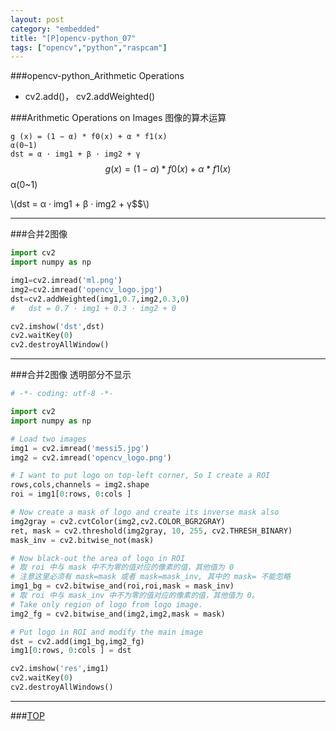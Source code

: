 ```yaml
---
layout: post
category: "embedded"
title: "[P]opencv-python_07"
tags: ["opencv","python","raspcam"]
---
```


<a name="top"></a>
###opencv-python_Arithmetic Operations


* cv2.add()， cv2.addWeighted() 

###Arithmetic Operations on Images 图像的算术运算

`g (x) = (1 − α) * f0(x) + α * f1(x)`  
`α(0~1)`  
`dst = α · img1 + β · img2 + γ`  
$$g (x) = (1 − α) * f0(x) + α * f1(x)$$ α(0~1)

\\(dst = α · img1 + β · img2 + γ$$\\)


- - - 

###合并2图像

```python
import cv2
import numpy as np

img1=cv2.imread('ml.png')
img2=cv2.imread('opencv_logo.jpg')
dst=cv2.addWeighted(img1,0.7,img2,0.3,0)
#	dst = 0.7 · img1 + 0.3 · img2 + 0

cv2.imshow('dst',dst)
cv2.waitKey(0)
cv2.destroyAllWindow()

```

- - - 

###合并2图像 透明部分不显示

```python
# -*- coding: utf-8 -*-

import cv2
import numpy as np

# Load two images
img1 = cv2.imread('messi5.jpg')
img2 = cv2.imread('opencv_logo.png')

# I want to put logo on top-left corner, So I create a ROI
rows,cols,channels = img2.shape
roi = img1[0:rows, 0:cols ]

# Now create a mask of logo and create its inverse mask also
img2gray = cv2.cvtColor(img2,cv2.COLOR_BGR2GRAY)
ret, mask = cv2.threshold(img2gray, 10, 255, cv2.THRESH_BINARY)
mask_inv = cv2.bitwise_not(mask)

# Now black-out the area of logo in ROI
# 取 roi 中与 mask 中不为零的值对应的像素的值，其他值为 0
# 注意这里必须有 mask=mask 或者 mask=mask_inv, 其中的 mask= 不能忽略
img1_bg = cv2.bitwise_and(roi,roi,mask = mask_inv)
# 取 roi 中与 mask_inv 中不为零的值对应的像素的值，其他值为 0。
# Take only region of logo from logo image.
img2_fg = cv2.bitwise_and(img2,img2,mask = mask)

# Put logo in ROI and modify the main image
dst = cv2.add(img1_bg,img2_fg)
img1[0:rows, 0:cols ] = dst

cv2.imshow('res',img1)
cv2.waitKey(0)
cv2.destroyAllWindows()
```

- - - 

###[TOP](#top)
